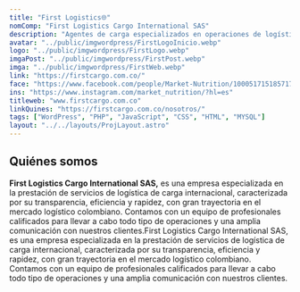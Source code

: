 ```yaml
---
title: "First Logistics🌐"
nomComp: "First Logistics Cargo International SAS"
description: "Agentes de carga especializados en operaciones de logística internacional con amplia experiencia en el mercado logístico colombiano."
avatar: "../public/imgwordpress/FirstLogoInicio.webp"
logo: "../public/imgwordpress/FirstLogo.webp"
imgaPost: "../public/imgwordpress/FirstPost.webp"
imga: "../public/imgwordpress/FirstWeb.webp"
link: "https://firstcargo.com.co/"
face: "https://www.facebook.com/people/Market-Nutrition/100051715185717/"
ins: "https://www.instagram.com/market_nutrition/?hl=es"
titleweb: "www.firstcargo.com.co"
linkQuines: "https://firstcargo.com.co/nosotros/"
tags: ["WordPress", "PHP", "JavaScript", "CSS", "HTML", "MYSQL"]
layout: "../../layouts/ProjLayout.astro"
---
```

## Quiénes somos

**First Logistics Cargo International SAS,** es una empresa especializada en la prestación de servicios de logística de carga internacional, caracterizada por su transparencia, eficiencia y rapidez, con gran trayectoria en el mercado logístico colombiano. Contamos con un equipo de profesionales calificados para llevar a cabo todo tipo de operaciones y una amplia comunicación con nuestros clientes.First Logistics Cargo International SAS, es una empresa especializada en la prestación de servicios de logística de carga internacional, caracterizada por su transparencia, eficiencia y rapidez, con gran trayectoria en el mercado logístico colombiano. Contamos con un equipo de profesionales calificados para llevar a cabo todo tipo de operaciones y una amplia comunicación con nuestros clientes.
